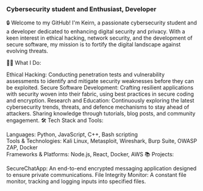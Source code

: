 ### Cybersecurity student and Enthusiast, Developer
🔒 Welcome to my GitHub! I'm Keirn, a passionate cybersecurity student and a developer dedicated to enhancing digital security and privacy. With a keen interest in ethical hacking, network security, and the development of secure software, my mission is to fortify the digital landscape against evolving threats.

👨‍💻 What I Do:

Ethical Hacking: Conducting penetration tests and vulnerability assessments to identify and mitigate security weaknesses before they can be exploited.
Secure Software Development: Crafting resilient applications with security woven into their fabric, using best practices in secure coding and encryption.
Research and Education: Continuously exploring the latest cybersecurity trends, threats, and defence mechanisms to stay ahead of attackers. Sharing knowledge through tutorials, blog posts, and community engagement.
🛠 Tech Stack and Tools:

Languages: Python, JavaScript, C++, Bash scripting
<br>
Tools & Technologies: Kali Linux, Metasploit, Wireshark, Burp Suite, OWASP ZAP, Docker
<br>
Frameworks & Platforms: Node.js, React, Docker, AWS
📚 Projects:

SecureChatApp: An end-to-end encrypted messaging application designed to ensure private communications.
File Integrity Monitor: A constant file monitor, tracking and logging inputs into specified files.


###                                                        
